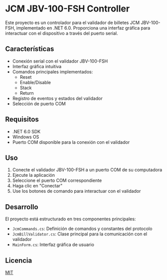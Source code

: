 # JCM JBV-100-FSH Controller

Este proyecto es un controlador para el validador de billetes JCM JBV-100-FSH, implementado en .NET 6.0. Proporciona una interfaz gráfica para interactuar con el dispositivo a través del puerto serial.

## Características

- Conexión serial con el validador JBV-100-FSH
- Interfaz gráfica intuitiva
- Comandos principales implementados:
  - Reset
  - Enable/Disable
  - Stack
  - Return
- Registro de eventos y estados del validador
- Selección de puerto COM

## Requisitos

- .NET 6.0 SDK
- Windows OS
- Puerto COM disponible para la conexión con el validador

## Uso

1. Conecte el validador JBV-100-FSH a un puerto COM de su computadora
2. Ejecute la aplicación
3. Seleccione el puerto COM correspondiente
4. Haga clic en "Conectar"
5. Use los botones de comando para interactuar con el validador

## Desarrollo

El proyecto está estructurado en tres componentes principales:

- `JcmCommands.cs`: Definición de comandos y constantes del protocolo
- `JcmBillValidator.cs`: Clase principal para la comunicación con el validador
- `MainForm.cs`: Interfaz gráfica de usuario

## Licencia

[MIT](LICENSE)
